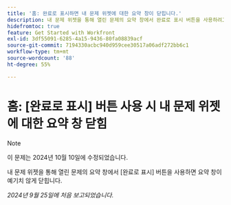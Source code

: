 ```yaml
---
title: '홈: 완료로 표시하면 내 문제 위젯에 대한 요약 창이 닫힙니다.'
description: 내 문제 위젯을 통해 열린 문제의 요약 창에서 완료로 표시 버튼을 사용하려고 할 때 요약 창이 예기치 않게 닫힙니다.
hidefromtoc: true
feature: Get Started with Workfront
exl-id: 3df55091-6285-4a15-9436-80fa08839acf
source-git-commit: 7194330acbc940d959cee30517a06adf272bb6c1
workflow-type: tm+mt
source-wordcount: '88'
ht-degree: 55%

---
```


# 홈: [완료로 표시] 버튼 사용 시 내 문제 위젯에 대한 요약 창 닫힘

>[!NOTE]
>
>이 문제는 2024년 10월 10일에 수정되었습니다.

내 문제 위젯을 통해 열린 문제의 요약 창에서 [완료로 표시] 버튼을 사용하면 요약 창이 예기치 않게 닫힙니다.

_2024년 9월 25일에 처음 보고되었습니다._
